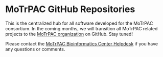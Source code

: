 # MoTrPAC GitHub Repositories

This is the centralized hub for all software developed for the MoTrPAC consortium. In the coming months, we will transition all MoTrPAC related projects to the [MoTrPAC organization](https://github.com/MoTrPAC) on GitHub. Stay tuned!

Please contact the [MoTrPAC Bioinformatics Center Helpdesk](mailto:motrpac-helpdesk@lists.stanford.edu) if you have any questions or comments.
